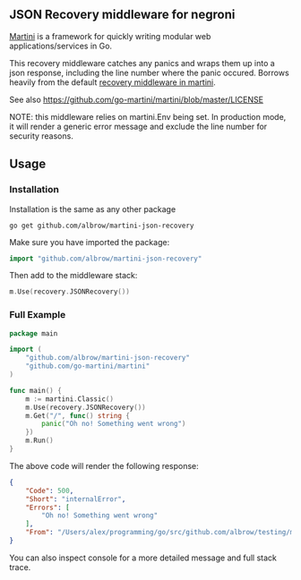 JSON Recovery middleware for negroni
-------------------------------------

[Martini](https://github.com/go-martini/martini) is a framework for quickly writing modular web
applications/services in Go.

This recovery middleware catches any panics and wraps them up into a json response, including
the line number where the panic occured. Borrows heavily from the default
[recovery middleware in martini](https://github.com/go-martini/martini/blob/master/recovery.go).

See also https://github.com/go-martini/martini/blob/master/LICENSE

NOTE: this middleware relies on martini.Env being set. In production mode, it will render a
generic error message and exclude the line number for security reasons.

Usage
-----

### Installation

Installation is the same as any other package
```
go get github.com/albrow/martini-json-recovery
```

Make sure you have imported the package:

```go
import "github.com/albrow/martini-json-recovery"
```

Then add to the middleware stack:

```go
m.Use(recovery.JSONRecovery())
```

### Full Example

```go
package main

import (
	"github.com/albrow/martini-json-recovery"
	"github.com/go-martini/martini"
)

func main() {
	m := martini.Classic()
	m.Use(recovery.JSONRecovery())
	m.Get("/", func() string {
		panic("Oh no! Something went wrong")
	})
	m.Run()
}
```

The above code will render the following response:

```json
{
    "Code": 500,
    "Short": "internalError",
    "Errors": [
        "Oh no! Something went wrong"
    ],
    "From": "/Users/alex/programming/go/src/github.com/albrow/testing/martini-panic/server.go:12"
}
```

You can also inspect console for a more detailed message and full stack trace.